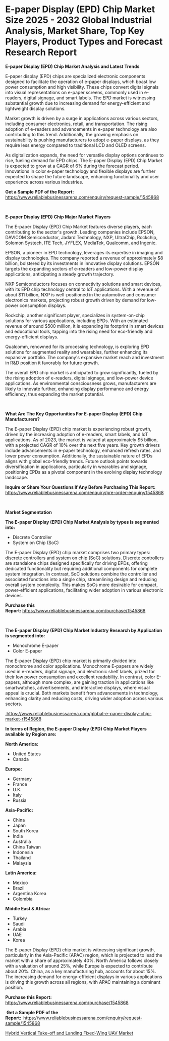 <p><h1>E-paper Display (EPD) Chip Market Size 2025 - 2032 Global Industrial Analysis, Market Share, Top Key Players, Product Types and Forecast Research Report</h1></p><p><strong>E-paper Display (EPD) Chip Market Analysis and Latest Trends</strong></p>
<p><p>E-paper display (EPD) chips are specialized electronic components designed to facilitate the operation of e-paper displays, which boast low power consumption and high visibility. These chips convert digital signals into visual representations on e-paper screens, commonly used in e-readers, digital signage, and smart labels. The EPD market is witnessing substantial growth due to increasing demand for energy-efficient and lightweight display solutions.</p><p>Market growth is driven by a surge in applications across various sectors, including consumer electronics, retail, and transportation. The rising adoption of e-readers and advancements in e-paper technology are also contributing to this trend. Additionally, the growing emphasis on sustainability is pushing manufacturers to adopt e-paper displays, as they require less energy compared to traditional LCD and OLED screens.</p><p>As digitalization expands, the need for versatile display options continues to rise, fueling demand for EPD chips. The E-paper Display (EPD) Chip Market is expected to grow at a CAGR of 6% during the forecast period. Innovations in color e-paper technology and flexible displays are further expected to shape the future landscape, enhancing functionality and user experience across various industries.</p></p>
<p><strong>Get a Sample PDF of the Report:&nbsp;</strong> <a href="https://www.reliablebusinessarena.com/enquiry/request-sample/1545868?utm_campaign=2112&utm_medium=2&utm_source=Github&utm_content=ia&utm_term=12022025&utm_id=e-paper-display-epd-chip">https://www.reliablebusinessarena.com/enquiry/request-sample/1545868</a></p>
<p>&nbsp;</p>
<p><strong>E-paper Display (EPD) Chip Major Market Players</strong></p>
<p><p>The E-paper Display (EPD) Chip Market features diverse players, each contributing to the sector's growth. Leading companies include EPSON, DAVICOM Semiconductor, Jadard Technology, NXP, UltraChip, Rockchip, Solomon Systech, ITE Tech, JYFLEX, MediaTek, Qualcomm, and Ingenic.</p><p>EPSON, a pioneer in EPD technology, leverages its expertise in imaging and display technologies. The company reported a revenue of approximately $8 billion, bolstered by its investments in innovative display solutions. EPSON targets the expanding sectors of e-readers and low-power display applications, anticipating a steady growth trajectory.</p><p>NXP Semiconductors focuses on connectivity solutions and smart devices, with its EPD chip technology central to IoT applications. With a revenue of about $11 billion, NXP is well-positioned in the automotive and consumer electronics markets, projecting robust growth driven by demand for low-power consumption displays.</p><p>Rockchip, another significant player, specializes in system-on-chip solutions for various applications, including EPDs. With an estimated revenue of around $500 million, it is expanding its footprint in smart devices and educational tools, tapping into the rising need for eco-friendly and energy-efficient displays.</p><p>Qualcomm, renowned for its processing technology, is exploring EPD solutions for augmented reality and wearables, further enhancing its expansive portfolio. The company's expansive market reach and investment in R&D position it favorably for future growth.</p><p>The overall EPD chip market is anticipated to grow significantly, fueled by the rising adoption of e-readers, digital signage, and low-power device applications. As environmental consciousness grows, manufacturers are likely to innovate further, enhancing display performance and energy efficiency, thus expanding the market potential.</p></p>
<p>&nbsp;</p>
<p><strong>What Are The Key Opportunities For E-paper Display (EPD) Chip Manufacturers?</strong></p>
<p><p>The E-paper Display (EPD) chip market is experiencing robust growth, driven by the increasing adoption of e-readers, smart labels, and IoT applications. As of 2023, the market is valued at approximately $5 billion, with a projected CAGR of 10% over the next five years. Key growth drivers include advancements in e-paper technology, enhanced refresh rates, and lower power consumption. Additionally, the sustainable nature of EPDs aligns with global eco-friendly trends. Future outlook points towards diversification in applications, particularly in wearables and signage, positioning EPDs as a pivotal component in the evolving display technology landscape.</p></p>
<p><strong>Inquire or Share Your Questions If Any Before Purchasing This Report:</strong> <a href="https://www.reliablebusinessarena.com/enquiry/pre-order-enquiry/1545868?utm_campaign=2112&utm_medium=2&utm_source=Github&utm_content=ia&utm_term=12022025&utm_id=e-paper-display-epd-chip">https://www.reliablebusinessarena.com/enquiry/pre-order-enquiry/1545868</a></p>
<p>&nbsp;</p>
<p><strong>Market Segmentation</strong></p>
<p><strong>The E-paper Display (EPD) Chip Market Analysis by types is segmented into:</strong></p>
<p><ul><li>Discrete Controller</li><li>System on Chip (SoC)</li></ul></p>
<p><p>The E-paper Display (EPD) chip market comprises two primary types: discrete controllers and system on chip (SoC) solutions. Discrete controllers are standalone chips designed specifically for driving EPDs, offering dedicated functionality but requiring additional components for complete system integration. In contrast, SoC solutions combine the controller and associated functions into a single chip, streamlining design and reducing overall system complexity. This makes SoCs more desirable for compact, power-efficient applications, facilitating wider adoption in various electronic devices.</p></p>
<p><strong>Purchase this Report:&nbsp;</strong><a href="https://www.reliablebusinessarena.com/purchase/1545868?utm_campaign=2112&utm_medium=2&utm_source=Github&utm_content=ia&utm_term=12022025&utm_id=e-paper-display-epd-chip">https://www.reliablebusinessarena.com/purchase/1545868</a></p>
<p>&nbsp;</p>
<p><strong>The E-paper Display (EPD) Chip Market Industry Research by Application is segmented into:</strong></p>
<p><ul><li>Monochrome E-paper</li><li>Color E-paper</li></ul></p>
<p><p>The E-paper Display (EPD) chip market is primarily divided into monochrome and color applications. Monochrome E-papers are widely used in e-readers, digital signage, and electronic shelf labels, prized for their low power consumption and excellent readability. In contrast, color E-papers, although more complex, are gaining traction in applications like smartwatches, advertisements, and interactive displays, where visual appeal is crucial. Both markets benefit from advancements in technology, enhancing clarity and reducing costs, driving wider adoption across various sectors.</p></p>
<p><a href="https://www.reliablebusinessarena.com/global-e-paper-display-chip-market-r1545868?utm_campaign=2112&utm_medium=2&utm_source=Github&utm_content=ia&utm_term=12022025&utm_id=e-paper-display-epd-chip">&nbsp;https://www.reliablebusinessarena.com/global-e-paper-display-chip-market-r1545868</a></p>
<p><strong>In terms of Region, the E-paper Display (EPD) Chip Market Players available by Region are:</strong></p>
<p>
    <p> <strong> North America: </strong>
        <ul>
            <li>United States</li>
            <li>Canada</li>
        </ul>
        </p> 
    <p> <strong> Europe: </strong>
        <ul>
            <li>Germany</li>
            <li>France</li>
            <li>U.K.</li>
            <li>Italy</li>
            <li>Russia</li>
        </ul>
        </p> 
    <p> <strong> Asia-Pacific: </strong>
        <ul>
            <li>China</li>
            <li>Japan</li>
            <li>South Korea</li>
            <li>India</li>
            <li>Australia</li>
            <li>China Taiwan</li>
            <li>Indonesia</li>
            <li>Thailand</li>
            <li>Malaysia</li>
        </ul>
        </p> 
    <p> <strong> Latin America: </strong>
        <ul>
            <li>Mexico</li>
            <li>Brazil</li>
            <li>Argentina Korea</li>
            <li>Colombia</li>
        </ul>
        </p> 
    <p> <strong> Middle East & Africa: </strong>
        <ul>
            <li>Turkey</li>
            <li>Saudi</li>
            <li>Arabia</li>
            <li>UAE</li>
            <li>Korea</li>
        </ul>
    </p>
    </p>
<p><p>The E-paper Display (EPD) chip market is witnessing significant growth, particularly in the Asia-Pacific (APAC) region, which is projected to lead the market with a share of approximately 40%. North America follows closely with a valuation of around 25%, while Europe is expected to contribute about 20%. China, as a key manufacturing hub, accounts for about 15%. The increasing demand for energy-efficient displays in various applications is driving this growth across all regions, with APAC maintaining a dominant position.</p></p>
<p><strong>Purchase this Report: </strong><a href="https://www.reliablebusinessarena.com/purchase/1545868?utm_campaign=2112&utm_medium=2&utm_source=Github&utm_content=ia&utm_term=12022025&utm_id=e-paper-display-epd-chip">https://www.reliablebusinessarena.com/purchase/1545868</a></p>
<p>&nbsp;<strong>Get a Sample PDF of the Report:&nbsp;&nbsp;</strong><a href="https://www.reliablebusinessarena.com/enquiry/request-sample/1545868?utm_campaign=2112&utm_medium=2&utm_source=Github&utm_content=ia&utm_term=12022025&utm_id=e-paper-display-epd-chip">https://www.reliablebusinessarena.com/enquiry/request-sample/1545868</a></p>
<p><strong></strong></p>
<p><p><a href="https://github.com/AshikRahman991/Market-Research-Report-List-1/blob/main/hybrid-vertical-take-off-and-landing-fixed-wing-uav-market.md?utm_campaign=2112&utm_medium=2&utm_source=Github&utm_content=ia&utm_term=12022025&utm_id=e-paper-display-epd-chip">Hybrid Vertical Take-off and Landing Fixed-Wing UAV Market</a></p></p>